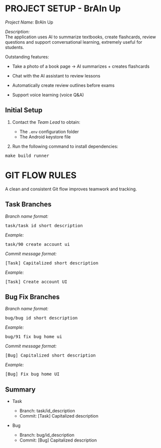 PROJECT SETUP - BrAIn Up
======================

*Project Name:* BrAIn Up

*Description:*  
The application uses AI to summarize textbooks, create flashcards, review questions and support conversational learning, extremely useful for students.

Outstanding features:
- Take a photo of a book page → AI summarizes + creates flashcards

- Chat with the AI ​​assistant to review lessons

- Automatically create review outlines before exams

- Support voice learning (voice Q&A)

Initial Setup
-------------

1. Contact the *Team Lead* to obtain:
   - The `.env` configuration folder  
   - The Android keystore file

2. Run the following command to install dependencies:
<pre>
make build_runner
</pre>


GIT FLOW RULES
==============

A clean and consistent Git flow improves teamwork and tracking.


Task Branches
-------------

*Branch name format:*  
<pre>
task/task_id_short_description
</pre>

*Example:*  
<pre>
task/90_create_account_ui
</pre>

*Commit message format:*  
<pre>
[Task] Capitalized short description
</pre>

*Example:*  
<pre>
[Task] Create account UI
</pre>


Bug Fix Branches
----------------

*Branch name format:*  
<pre>
bug/bug_id_short_description
</pre>

*Example:*  
<pre>
bug/91_fix_bug_home_ui
</pre>

*Commit message format:*  
<pre>
[Bug] Capitalized short description
</pre>

*Example:*  
<pre>
[Bug] Fix bug home UI
</pre>


Summary
-------

* Task  
  - Branch: task/id_description  
  - Commit: [Task] Capitalized description  

* Bug  
  - Branch: bug/id_description  
  - Commit: [Bug] Capitalized description
